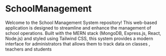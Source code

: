 # SchoolManagement
Welcome to the School Management System repository! This web-based application is designed to streamline and enhance the management of school operations. Built with the MERN stack (MongoDB, Express.js, React, Node.js) and styled using Tailwind CSS, this system provides a modern interface for administrators that allows them to track data on classes , teachers and students
